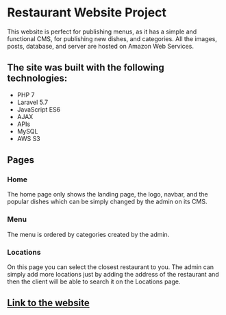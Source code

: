 # Restaurant Website Project
This website is perfect for publishing menus, as it has a simple and functional CMS, for publishing new dishes, and categories.
All the images, posts, database, and server are hosted on Amazon Web Services.

## The site was built with the following technologies:
+ PHP 7
+ Laravel 5.7
+ JavaScript ES6
+ AJAX
+ APIs
+ MySQL
+ AWS S3

## Pages

### Home
The home page only shows the landing page, the logo, navbar, and the popular dishes which can be simply changed by the admin on its CMS.

### Menu 
The menu is ordered by categories created by the admin.

### Locations
On this page you can select the closest restaurant to you. The admin can simply add more locations just by adding the address of the restaurant and then the client will be able to search it on the Locations page.

## [Link to the website](https://restaurant.josebric.info)
